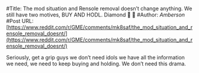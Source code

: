 #Title: The mod situation and Rensole removal doesn’t change anything. We still have two motives, BUY AND HODL. Diamond 💎 🙌
#Author: _Amberson_
#Post URL: [https://www.reddit.com/r/GME/comments/mk8saf/the_mod_situation_and_rensole_removal_doesnt/](https://www.reddit.com/r/GME/comments/mk8saf/the_mod_situation_and_rensole_removal_doesnt/)


Seriously, get a grip guys we don’t need idols we have all the information we need, we need to keep buying and holding. We don’t need this drama.